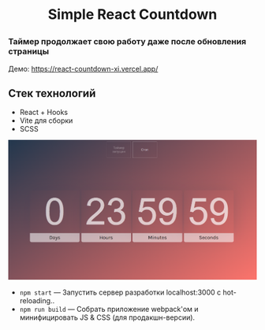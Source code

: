 # <p align="center">Simple React Countdown</p>

### Таймер продолжает свою работу даже после обновления страницы

Демо: https://react-countdown-xi.vercel.app/

## Стек технологий
* React + Hooks
* Vite для сборки
* SCSS

<p align="center">
<img alt='Превью' src="https://github.com/awaynell/react-countdown/blob/master/docs/timer_preview.png">
</p>

- `npm start` — Запустить сервер разработки localhost:3000 с hot-reloading..
- `npm run build` — Собрать приложение webpack'ом и минифицировать JS & CSS (для продакшн-версии).
